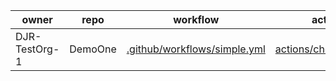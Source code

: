owner | repo | workflow | action
----- | ----- | ----- | -----
DJR-TestOrg-1 | DemoOne | [.github/workflows/simple.yml](https://github.com/DJR-TestOrg-1/DemoOne/blob/HEAD/.github/workflows/simple.yml) | [actions/checkout@v2](https://github.com/actions/checkout)
